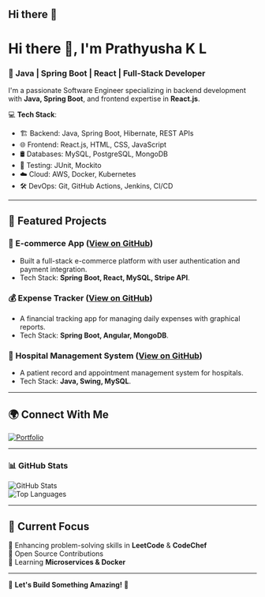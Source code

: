 ## Hi there 👋

# Hi there 👋, I'm Prathyusha K L

### 🚀 Java | Spring Boot | React | Full-Stack Developer

I'm a passionate Software Engineer specializing in backend development with **Java, Spring Boot**, and frontend expertise in **React.js**.

💻 **Tech Stack**:
- 🏗 Backend: Java, Spring Boot, Hibernate, REST APIs
- 🌐 Frontend: React.js, HTML, CSS, JavaScript
- 🛢 Databases: MySQL, PostgreSQL, MongoDB
- 🧪 Testing: JUnit, Mockito
- ☁️ Cloud: AWS, Docker, Kubernetes
- 🛠 DevOps: Git, GitHub Actions, Jenkins, CI/CD

---

## 📌 Featured Projects

### 🛒 E-commerce App ([View on GitHub](https://github.com/yourusername/ecommerce-app))
- Built a full-stack e-commerce platform with user authentication and payment integration.
- Tech Stack: **Spring Boot, React, MySQL, Stripe API**.

### 💰 Expense Tracker ([View on GitHub](https://github.com/yourusername/expense-tracker))
- A financial tracking app for managing daily expenses with graphical reports.
- Tech Stack: **Spring Boot, Angular, MongoDB**.

### 🏥 Hospital Management System ([View on GitHub](https://github.com/yourusername/hospital-management))
- A patient record and appointment management system for hospitals.
- Tech Stack: **Java, Swing, MySQL**.

---

## 🌍 Connect With Me

[![Portfolio](https://img.shields.io/badge/Portfolio-Visit-green?style=flat&logo=google-chrome)](https://yourportfolio.com)

---

### **📊 GitHub Stats**
![GitHub Stats](https://github-readme-stats.vercel.app/api?username=Kl-prathyusha&show_icons=true&theme=tokyonight)  
![Top Languages](https://github-readme-stats.vercel.app/api/top-langs/?username=Kl-prathyusha&layout=compact&theme=tokyonight)

---

## 🎯 Current Focus
🔹 Enhancing problem-solving skills in **LeetCode** & **CodeChef**  
🔹 Open Source Contributions  
🔹 Learning **Microservices & Docker**  

---

🌟 **Let's Build Something Amazing!** 🚀


